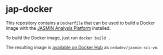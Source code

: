 # jap-docker

This repository contains a `Dockerfile` that can be used to build a Docker image
with the [JASMIN Analysis Platform](https://github.com/cedadev/jasmin_scivm/wiki)
installed.

To build the Docker image, just run `docker build .`

The resulting image is [available on Docker Hub](https://hub.docker.com/r/cedadev/jasmin-sci-vm/)
as `cedadev/jasmin-sci-vm`.
